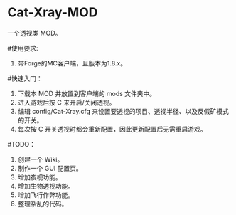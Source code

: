 # Cat-Xray-MOD
一个透视类 MOD。

#使用要求:
1. 带Forge的MC客户端，且版本为1.8.x。

#快速入门：
1. 下载本 MOD 并放置到客户端的 mods 文件夹中。
2. 进入游戏后按 C 来开启/关闭透视。
3. 编辑 config/Cat-Xray.cfg 来设置要透视的项目、透视半径、以及反假矿模式的开关。
4. 每次按 C 开关透视时都会重新配置，因此更新配置后无需重启游戏。

#TODO：  
1. 创建一个 Wiki。    
2. 制作一个 GUI 配置页。
3. 增加夜视功能。
4. 增加生物透视功能。
5. 增加飞行作弊功能。
6. 整理杂乱的代码。

